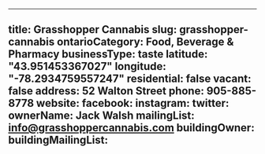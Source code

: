 
---
title: Grasshopper Cannabis
slug: grasshopper-cannabis
ontarioCategory: Food, Beverage & Pharmacy
businessType: taste
latitude: "43.951453367027"
longitude: "-78.2934759557247"
residential: false
vacant: false
address: 52 Walton Street
phone: 905-885-8778
website: 
facebook: 
instagram: 
twitter: 
ownerName: Jack Walsh
mailingList: info@grasshoppercannabis.com
buildingOwner: 
buildingMailingList: 
---

